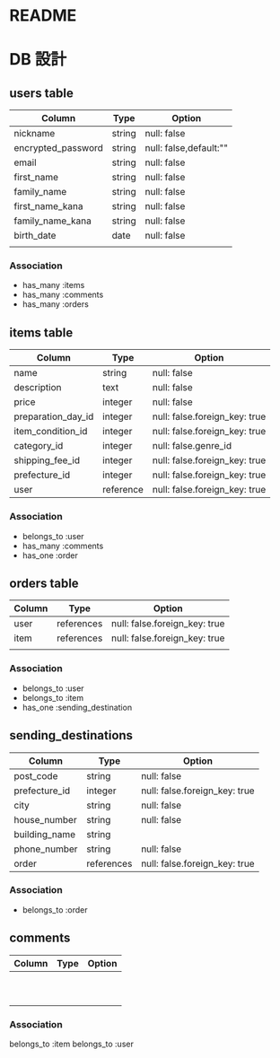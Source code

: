 # README
# DB 設計

## users table

| Column                    | Type                     | Option                  |
|---------------------------|--------------------------|-------------------------|
| nickname                  | string                   | null: false             |
| encrypted_password        | string                   | null: false,default:""  |
| email                     | string                   | null: false             |
| first_name                | string                   | null: false             |
| family_name               | string                   | null: false             |
| first_name_kana           | string                   | null: false             |
| family_name_kana          | string                   | null: false             |
| birth_date                | date                     | null: false             |
|                           |                          |                         |

### Association
- has_many    :items
- has_many    :comments
- has_many    :orders









## items table
| Column                    | Type                     | Option                            |
|---------------------------|--------------------------|-----------------------------------|
| name                      | string                   | null: false                       |
| description               | text                     | null: false                       |
| price                     | integer                  | null: false                       |
| preparation_day_id        | integer                  | null: false.foreign_key: true     |
| item_condition_id         | integer                  | null: false.foreign_key: true     |
| category_id               | integer                  | null: false.genre_id              |
| shipping_fee_id           | integer                  | null: false.foreign_key: true     |
| prefecture_id             | integer                  | null: false.foreign_key: true     |
| user                      | reference                | null: false.foreign_key: true     |

### Association
- belongs_to :user
- has_many :comments
- has_one  :order


## orders table
| Column                    | Type                     | Option                            |
|---------------------------|--------------------------|-----------------------------------|
| user                      | references               | null: false.foreign_key:  true    |
| item                      | references               | null: false.foreign_key:  true    |
|                           |                          |                                   |

### Association
- belongs_to :user
- belongs_to  :item
- has_one  :sending_destination


## sending_destinations
| Column                       | Type                     | Option                         |
|------------------------------|--------------------------|--------------------------------|
| post_code                    | string                   | null: false                    |
| prefecture_id                | integer                  | null: false.foreign_key: true  |
| city                         | string                   | null: false                    |
| house_number                 | string                   | null: false                    |
| building_name                | string                   |                                |
| phone_number                 | string                   | null: false                    |
| order                        | references               | null: false.foreign_key:  true |
### Association
- belongs_to :order








## comments
| Column                    | Type                     | Option                            |
|---------------------------|--------------------------|-----------------------------------|
|                           |                          |                                   |
|                           |                          |                                   |
|                           |                          |                                   |
|                           |                          |                                   |
|                           |                          |                                   |
|                           |                          |                                   |
|                           |                          |                                   |
|                           |                          |                                   |
|                           |                          |                                   |
|                           |                          |                                   |


### Association
belongs_to :item
belongs_to :user

